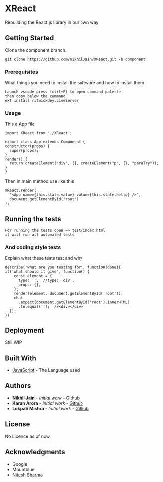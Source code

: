 # XReact

Rebuilding the React.js library in our own way

## Getting Started

Clone the component branch.

```
git clone https://github.com/nikhilJa1n/XReact.git -b component
```

### Prerequisites

What things you need to install the software and how to install them

```
Launch vscode press (ctrl+P) to open command palette
then copy below the command
ext install ritwickdey.LiveServer
```

### Usage

This a App file

```
import XReact from './XReact';

export class App extends Component {
constructor(props) {
  super(props);
}
render() {
  return createElement("div", {}, createElement("p", {}, "paraTry"));
}
}
```

Then in main method use like this

```
XReact.render(
  "<App name={this.state.value} value={this.state.hello} />",
  document.getElementById("root")
);
```

## Running the tests

```
For running the tests open => test/index.html
it will run all automated tests
```

### And coding style tests

Explain what these tests test and why

```
describe('what are you testing for', function(done){
it('what should it give', function() {
    const element = {
      type: '',  //type: 'div',
      props: {},
    };
    render(element, document.getElementById('root'));
    chai
      .expect(document.getElementById('root').innerHTML)
      .to.equal('');  //<div></div>
  });
})
```

## Deployment

Still WIP

## Built With

- [JavaScript](https://developer.mozilla.org/en-US/docs/Web/JavaScript) - The Language used

## Authors

- **Nikhil Jain** - _Initial work_ - [Github](https://github.com/nikhilja1n)
- **Karan Arora** - _Initial work_ - [Github](https://github.com/Kashirou)
- **Lokpati Mishra** - _Initial work_ - [Github](https://github.com/lokpatimishra)

## License

No Licence as of now

## Acknowledgments

- Google
- Mountblue
- [Nitesh Sharma]()
